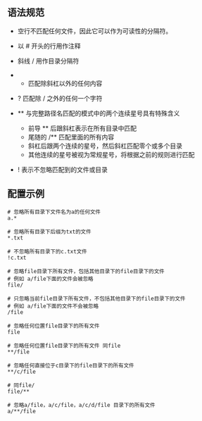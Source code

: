## 语法规范

- 空行不匹配任何文件，因此它可以作为可读性的分隔符。
- 以 # 开头的行用作注释
- 斜线 / 用作目录分隔符
- * 匹配除斜杠以外的任何内容
- ? 匹配除 / 之外的任何一个字符
- ** 与完整路径名匹配的模式中的两个连续星号具有特殊含义

  - 前导  ** 后跟斜杠表示在所有目录中匹配
  - 尾随的 /** 匹配里面的所有内容
  - 斜杠后跟两个连续的星号，然后斜杠匹配零个或多个目录
  - 其他连续的星号被视为常规星号，将根据之前的规则进行匹配

- ! 表示不忽略匹配到的文件或目录

## 配置示例

```shell
# 忽略所有目录下文件名为a的任何文件
a.*

# 忽略所有目录下后缀为txt的文件
*.txt

# 不忽略所有目录下的c.txt文件
!c.txt

# 忽略file目录下所有文件，包括其他目录下的file目录下的文件
# 例如 a/file下面的文件会被忽略
file/

# 只忽略当前file目录下所有文件，不包括其他目录下的file目录下的文件
# 例如 a/file下面的文件不会被忽略
/file

# 忽略任何位置file目录下的所有文件
file

# 忽略任何位置file目录下的所有文件 同file
**/file

# 忽略任何直接位于c目录下的file目录下的所有文件
**/c/file

# 同file/
file/**

# 忽略a/file，a/c/file，a/c/d/file 目录下的所有文件
a/**/file
```